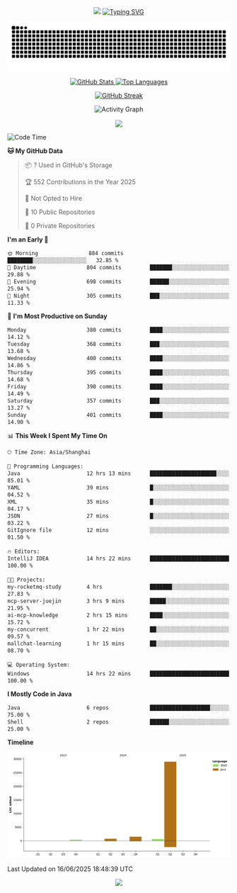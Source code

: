<!-- -->

<p align="center">
<img src="https://capsule-render.vercel.app/api?type=waving&color=timeGradient&height=300&&section=header&text=HI%20THEME!&fontSize=90&fontAlign=50&fontAlignY=30&desc=I%20am%20AlfonsoKevin!&descAlign=50&descSize=30&descAlignY=60&animation=twinkling" />
    <a align="center" href="https://www.kaijavademo.top/"><img src="https://readme-typing-svg.demolab.com?font=Fira+Code&center=true&pause=1000&width=435&lines=Welcome+to+my+GitHub+profile+page!;%E6%AC%A2%E8%BF%8E%E6%9D%A5%E5%88%B0%E6%88%91%E7%9A%84GitHub%E4%B8%BB%E9%A1%B5%EF%BC%81" alt="Typing SVG" height=200 /> </a>
</p>
 <p align="center"><img src="https://raw.githubusercontent.com/AlfonsoKevin/AlfonsoKevin/output/github-contribution-grid-snake.svg"></p>

</p>


<p align="center" >
  <a href="https://github.com/AlfonsoKevin">  
    <img src="https://github-readme-stats.vercel.app/api/?username=AlfonsoKevin&layout=compact&border_radius=20" width="400"  alt="GitHub Stats" />
  </a>
  <a href="https://www.kaijavademo.top/">
    <img src="https://github-readme-stats.vercel.app/api/top-langs/?username=AlfonsoKevin&layout=compact&border_radius=20" width=400 alt="Top Languages"/>
  </a>
</p>


<p align="center">
    <a href="https://github.com/AlfonsoKevin">
    <img src="https://streak-stats.demolab.com?user=AlfonsoKevin&theme=transparent&hide_border=false%C2%A0%C2%A0%E5%81%87&short_numbers=false%C2%A0%C2%A0%E5%81%87&card_width=595&card_height=234" height="400"  alt="GitHub Streak" />
    </a>
</p>



<p align="center">
    <img width="800" src="https://github-readme-activity-graph.vercel.app/graph?username=AlfonsoKevin&theme=github-compact&hide_border=true&area=true&from=2024-06-01&to=2024-12-31&grid=false&custom_title=Activity%20Graph" alt="Activity Graph" title="Activity Graph" />
</p> 




<p align="center">
	<img align="center" src="https://skillicons.dev/icons?i=idea,java,mysql,redis,spring,rocket,html,css,js,react,linux,py,c,clion,docker,md,stackoverflow&theme=light" />    
</p>


<!--START_SECTION:waka-->
![Code Time](http://img.shields.io/badge/Code%20Time-119%20hrs%209%20mins-blue)

**🐱 My GitHub Data** 

> 📦 ? Used in GitHub's Storage 
 > 
> 🏆 552 Contributions in the Year 2025
 > 
> 🚫 Not Opted to Hire
 > 
> 📜 10 Public Repositories 
 > 
> 🔑 0 Private Repositories 
 > 
**I'm an Early 🐤** 

```text
🌞 Morning                884 commits         ████████░░░░░░░░░░░░░░░░░   32.85 % 
🌆 Daytime                804 commits         ███████░░░░░░░░░░░░░░░░░░   29.88 % 
🌃 Evening                698 commits         ██████░░░░░░░░░░░░░░░░░░░   25.94 % 
🌙 Night                  305 commits         ███░░░░░░░░░░░░░░░░░░░░░░   11.33 % 
```
📅 **I'm Most Productive on Sunday** 

```text
Monday                   380 commits         ████░░░░░░░░░░░░░░░░░░░░░   14.12 % 
Tuesday                  368 commits         ███░░░░░░░░░░░░░░░░░░░░░░   13.68 % 
Wednesday                400 commits         ████░░░░░░░░░░░░░░░░░░░░░   14.86 % 
Thursday                 395 commits         ████░░░░░░░░░░░░░░░░░░░░░   14.68 % 
Friday                   390 commits         ████░░░░░░░░░░░░░░░░░░░░░   14.49 % 
Saturday                 357 commits         ███░░░░░░░░░░░░░░░░░░░░░░   13.27 % 
Sunday                   401 commits         ████░░░░░░░░░░░░░░░░░░░░░   14.90 % 
```


📊 **This Week I Spent My Time On** 

```text
🕑︎ Time Zone: Asia/Shanghai

💬 Programming Languages: 
Java                     12 hrs 13 mins      █████████████████████░░░░   85.01 % 
YAML                     39 mins             █░░░░░░░░░░░░░░░░░░░░░░░░   04.52 % 
XML                      35 mins             █░░░░░░░░░░░░░░░░░░░░░░░░   04.17 % 
JSON                     27 mins             █░░░░░░░░░░░░░░░░░░░░░░░░   03.22 % 
GitIgnore file           12 mins             ░░░░░░░░░░░░░░░░░░░░░░░░░   01.50 % 

🔥 Editors: 
IntelliJ IDEA            14 hrs 22 mins      █████████████████████████   100.00 % 

🐱‍💻 Projects: 
my-rocketmq-study        4 hrs               ███████░░░░░░░░░░░░░░░░░░   27.83 % 
mcp-server-juejin        3 hrs 9 mins        █████░░░░░░░░░░░░░░░░░░░░   21.95 % 
ai-mcp-knowledge         2 hrs 15 mins       ████░░░░░░░░░░░░░░░░░░░░░   15.72 % 
my-concurrent            1 hr 22 mins        ██░░░░░░░░░░░░░░░░░░░░░░░   09.57 % 
mallchat-learning        1 hr 15 mins        ██░░░░░░░░░░░░░░░░░░░░░░░   08.70 % 

💻 Operating System: 
Windows                  14 hrs 22 mins      █████████████████████████   100.00 % 
```

**I Mostly Code in Java** 

```text
Java                     6 repos             ███████████████████░░░░░░   75.00 % 
Shell                    2 repos             ██████░░░░░░░░░░░░░░░░░░░   25.00 % 
```



**Timeline**

![Lines of Code chart](https://raw.githubusercontent.com/AlfonsoKevin/AlfonsoKevin/main/assets/bar_graph.png)


 Last Updated on 16/06/2025 18:48:39 UTC
<!--END_SECTION:waka-->

<p align="center">
    <a href="https://github.com/AlfonsoKevin"></a><img src="https://img.shields.io/badge/GitHub-grey?logo=github" />
</p>
